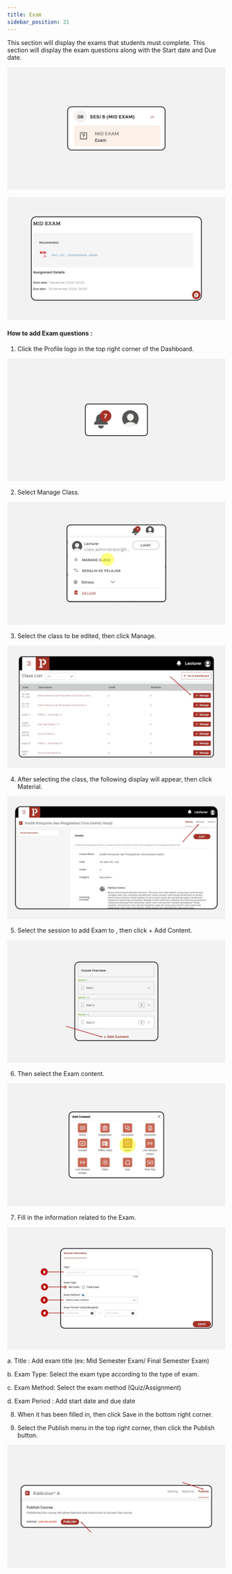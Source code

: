 ```yaml
---
title: Exam
sidebar_position: 21
---
```

This section will display the exams that students must complete. This section will display the exam questions along with the Start date and Due date.

![](/img/degree-lecture-exam-8.jpg)

![](/img/degree-lecture-exam-6.jpg)

#### **How to add Exam questions :**

1. Click the Profile logo in the top right corner of the Dashboard.

![](/img/degree-lecture-manage-class.jpg)

2. Select Manage Class.

![](/img/degree-lecture-manage-class-2.jpg)

3. Select the class to be edited, then click Manage.

![](/img/degree-lecture-manage-class-3.jpg)

4. After selecting the class, the following display will appear, then click Material.

![](/img/degree-lecture-manage-class-4.jpg)

5. Select the session to add Exam to , then click + Add Content.

![](/img/articlee-5.jpg)

6. Then select the Exam content.

![](/img/degree-lecture-exam-3.jpg)

7. Fill in the information related to the Exam.

![](/img/degree-lecture-exam-4.jpg)

a. Title : Add exam title (ex: Mid Semester Exam/ Final Semester Exam)

b. Exam Type: Select the exam type according to the type of exam.

c. Exam Method: Select the exam method (Quiz/Assignment)

d. Exam Period : Add start date and due date

8. When it has been filled in, then click Save in the bottom right corner.

9. Select the Publish menu in the top right corner, then click the Publish button.

![](/img/degree-lecture-publish.jpg)
